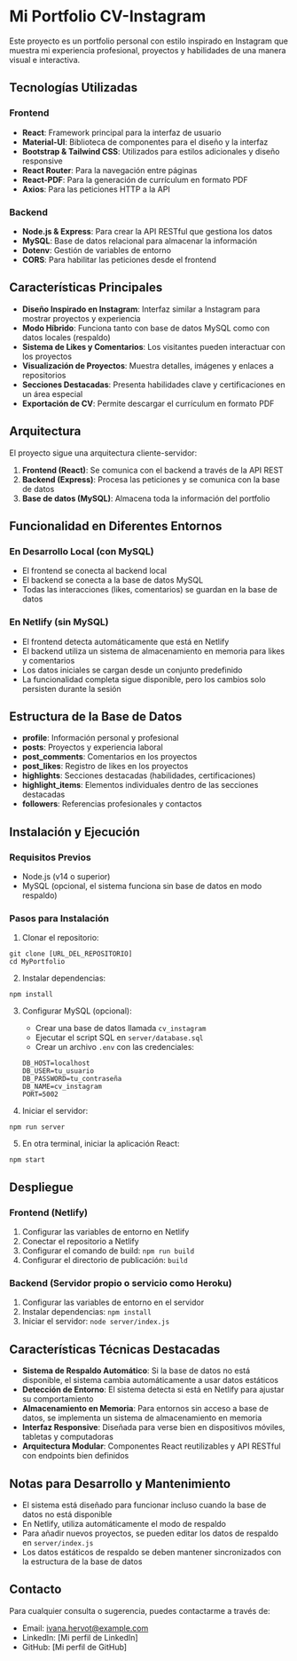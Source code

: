 # Mi Portfolio CV-Instagram

Este proyecto es un portfolio personal con estilo inspirado en Instagram que muestra mi experiencia profesional, proyectos y habilidades de una manera visual e interactiva.

## Tecnologías Utilizadas

### Frontend
- **React**: Framework principal para la interfaz de usuario
- **Material-UI**: Biblioteca de componentes para el diseño y la interfaz
- **Bootstrap & Tailwind CSS**: Utilizados para estilos adicionales y diseño responsive
- **React Router**: Para la navegación entre páginas
- **React-PDF**: Para la generación de currículum en formato PDF
- **Axios**: Para las peticiones HTTP a la API

### Backend
- **Node.js & Express**: Para crear la API RESTful que gestiona los datos
- **MySQL**: Base de datos relacional para almacenar la información
- **Dotenv**: Gestión de variables de entorno
- **CORS**: Para habilitar las peticiones desde el frontend

## Características Principales

- **Diseño Inspirado en Instagram**: Interfaz similar a Instagram para mostrar proyectos y experiencia
- **Modo Híbrido**: Funciona tanto con base de datos MySQL como con datos locales (respaldo)
- **Sistema de Likes y Comentarios**: Los visitantes pueden interactuar con los proyectos
- **Visualización de Proyectos**: Muestra detalles, imágenes y enlaces a repositorios
- **Secciones Destacadas**: Presenta habilidades clave y certificaciones en un área especial
- **Exportación de CV**: Permite descargar el currículum en formato PDF

## Arquitectura

El proyecto sigue una arquitectura cliente-servidor:

1. **Frontend (React)**: Se comunica con el backend a través de la API REST
2. **Backend (Express)**: Procesa las peticiones y se comunica con la base de datos
3. **Base de datos (MySQL)**: Almacena toda la información del portfolio

## Funcionalidad en Diferentes Entornos

### En Desarrollo Local (con MySQL)
- El frontend se conecta al backend local
- El backend se conecta a la base de datos MySQL
- Todas las interacciones (likes, comentarios) se guardan en la base de datos

### En Netlify (sin MySQL)
- El frontend detecta automáticamente que está en Netlify
- El backend utiliza un sistema de almacenamiento en memoria para likes y comentarios
- Los datos iniciales se cargan desde un conjunto predefinido
- La funcionalidad completa sigue disponible, pero los cambios solo persisten durante la sesión

## Estructura de la Base de Datos

- **profile**: Información personal y profesional
- **posts**: Proyectos y experiencia laboral
- **post_comments**: Comentarios en los proyectos
- **post_likes**: Registro de likes en los proyectos
- **highlights**: Secciones destacadas (habilidades, certificaciones)
- **highlight_items**: Elementos individuales dentro de las secciones destacadas
- **followers**: Referencias profesionales y contactos

## Instalación y Ejecución

### Requisitos Previos
- Node.js (v14 o superior)
- MySQL (opcional, el sistema funciona sin base de datos en modo respaldo)

### Pasos para Instalación

1. Clonar el repositorio:
```
git clone [URL_DEL_REPOSITORIO]
cd MyPortfolio
```

2. Instalar dependencias:
```
npm install
```

3. Configurar MySQL (opcional):
   - Crear una base de datos llamada `cv_instagram`
   - Ejecutar el script SQL en `server/database.sql`
   - Crear un archivo `.env` con las credenciales:
   ```
   DB_HOST=localhost
   DB_USER=tu_usuario
   DB_PASSWORD=tu_contraseña
   DB_NAME=cv_instagram
   PORT=5002
   ```

4. Iniciar el servidor:
```
npm run server
```

5. En otra terminal, iniciar la aplicación React:
```
npm start
```

## Despliegue

### Frontend (Netlify)
1. Configurar las variables de entorno en Netlify
2. Conectar el repositorio a Netlify
3. Configurar el comando de build: `npm run build`
4. Configurar el directorio de publicación: `build`

### Backend (Servidor propio o servicio como Heroku)
1. Configurar las variables de entorno en el servidor
2. Instalar dependencias: `npm install`
3. Iniciar el servidor: `node server/index.js`

## Características Técnicas Destacadas

- **Sistema de Respaldo Automático**: Si la base de datos no está disponible, el sistema cambia automáticamente a usar datos estáticos
- **Detección de Entorno**: El sistema detecta si está en Netlify para ajustar su comportamiento
- **Almacenamiento en Memoria**: Para entornos sin acceso a base de datos, se implementa un sistema de almacenamiento en memoria
- **Interfaz Responsive**: Diseñada para verse bien en dispositivos móviles, tabletas y computadoras
- **Arquitectura Modular**: Componentes React reutilizables y API RESTful con endpoints bien definidos

## Notas para Desarrollo y Mantenimiento

- El sistema está diseñado para funcionar incluso cuando la base de datos no está disponible
- En Netlify, utiliza automáticamente el modo de respaldo
- Para añadir nuevos proyectos, se pueden editar los datos de respaldo en `server/index.js` 
- Los datos estáticos de respaldo se deben mantener sincronizados con la estructura de la base de datos

## Contacto

Para cualquier consulta o sugerencia, puedes contactarme a través de:
- Email: ivana.hervot@example.com
- LinkedIn: [Mi perfil de LinkedIn]
- GitHub: [Mi perfil de GitHub]


